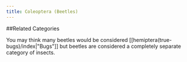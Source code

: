 ```yaml
---
title: Coleoptera (Beetles)
---
```

##Related Categories

You may think many beetles would be considered [[hemiptera(true-bugs)/index|"Bugs"]] but beetles are considered a completely separate category of insects.
